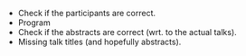 * Check if the participants are correct.
* Program
* Check if the abstracts are correct (wrt. to the actual talks).
* Missing talk titles (and hopefully abstracts).
